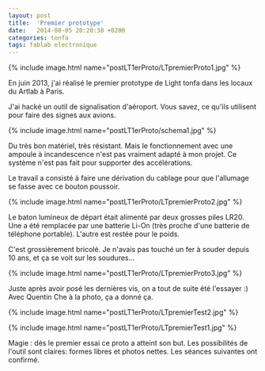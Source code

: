 ```yaml
---
layout: post
title:  'Premier prototype'
date:   2014-08-05 20:20:38 +0200
categories: tonfa
tags: fablab electronique
---
```


{% include image.html name="postLT1erProto/LTpremierProto1.jpg" %}

En juin 2013, j'ai réalisé le premier prototype de Light tonfa dans les locaux du Artlab à Paris.

J'ai hacké un outil de signalisation d'aéroport. Vous savez, ce qu'ils utilisent pour faire des signes aux avions.

<!--more-->

{% include image.html name="postLT1erProto/schema1.jpg" %}

Du très bon matériel, très résistant. Mais le fonctionnement avec une ampoule à incandescence n'est pas vraiment adapté à mon projet. Ce système n'est pas fait pour supporter des accélérations.

Le travail a consisté à faire une dérivation du cablage pour que l'allumage se fasse avec ce bouton poussoir.

{% include image.html name="postLT1erProto/LTpremierProto2.jpg" %}

Le baton lumineux de départ était alimenté par deux grosses piles LR20. Une a été remplacée par une batterie Li-On (très proche d'une batterie de téléphone portable). L'autre est restée pour le poids.

C'est grossièrement bricolé. Je n'avais pas touché un fer à souder depuis 10 ans, et ça se voit sur les soudures...

{% include image.html name="postLT1erProto/LTpremierProto3.jpg" %}

Juste après avoir posé les dernières vis, on a tout de suite été l'essayer :) Avec Quentin Che à la photo, ça a donné ça.

{% include image.html name="postLT1erProto/LTpremierTest2.jpg" %}

{% include image.html name="postLT1erProto/LTpremierTest1.jpg" %}

Magie : dès le premier essai ce proto a atteint son but. Les possibilités de l'outil sont claires: formes libres et photos nettes. Les séances suivantes ont confirmé.
